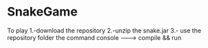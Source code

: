 # SnakeGame
To play
1.-download the repository
2.-unzip the snake.jar
3.- use the repository folder the command console ---> compile && run 
